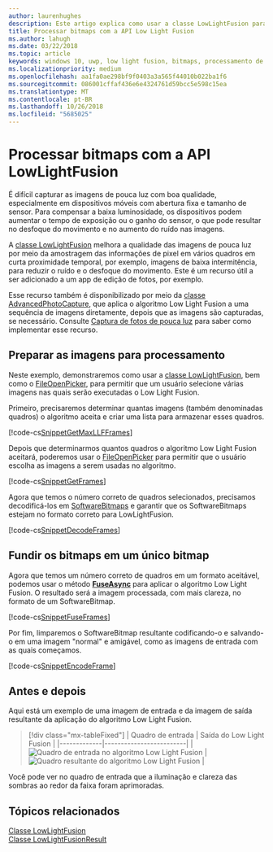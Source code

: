 ```yaml
---
author: laurenhughes
description: Este artigo explica como usar a classe LowLightFusion para processar bitmaps.
title: Processar bitmaps com a API Low Light Fusion
ms.author: lahugh
ms.date: 03/22/2018
ms.topic: article
keywords: windows 10, uwp, low light fusion, bitmaps, processamento de imagens
ms.localizationpriority: medium
ms.openlocfilehash: aa1fa0ae298bf9f0403a3a565f44010b022ba1f6
ms.sourcegitcommit: 086001cffaf436e6e4324761d59bcc5e598c15ea
ms.translationtype: MT
ms.contentlocale: pt-BR
ms.lasthandoff: 10/26/2018
ms.locfileid: "5685025"
---
```

# <a name="process-bitmaps-with-the-lowlightfusion-api"></a>Processar bitmaps com a API LowLightFusion

É difícil capturar as imagens de pouca luz com boa qualidade, especialmente em dispositivos móveis com abertura fixa e tamanho de sensor. Para compensar a baixa luminosidade, os dispositivos podem aumentar o tempo de exposição ou o ganho do sensor, o que pode resultar no desfoque do movimento e no aumento do ruído nas imagens. 

A [classe LowLightFusion](https://docs.microsoft.com/uwp/api/windows.media.core.lowlightfusion) melhora a qualidade das imagens de pouca luz por meio da amostragem das informações de pixel em vários quadros em curta proximidade temporal, por exemplo, imagens de baixa intermitência, para reduzir o ruído e o desfoque do movimento. Este é um recurso útil a ser adicionado a um app de edição de fotos, por exemplo.

Esse recurso também é disponibilizado por meio da [classe AdvancedPhotoCapture](https://docs.microsoft.com/uwp/api/Windows.Media.Capture.AdvancedPhotoCapture), que aplica o algoritmo Low Light Fusion a uma sequência de imagens diretamente, depois que as imagens são capturadas, se necessário. Consulte [Captura de fotos de pouca luz](https://docs.microsoft.com/windows/uwp/audio-video-camera/high-dynamic-range-hdr-photo-capture#low-light-photo-capture) para saber como implementar esse recurso.

## <a name="prepare-the-images-for-processing"></a>Preparar as imagens para processamento

Neste exemplo, demonstraremos como usar a [classe LowLightFusion](https://docs.microsoft.com/uwp/api/windows.media.core.lowlightfusion), bem como o [FileOpenPicker](https://docs.microsoft.com/uwp/api/Windows.Storage.Pickers.FileOpenPicker), para permitir que um usuário selecione várias imagens nas quais serão executadas o Low Light Fusion.

Primeiro, precisaremos determinar quantas imagens (também denominadas quadros) o algoritmo aceita e criar uma lista para armazenar esses quadros.

[!code-cs[SnippetGetMaxLLFFrames](./code/LowLightFusionSample/cs/MainPage.xaml.cs#SnippetGetMaxLLFFrames)]

Depois que determinarmos quantos quadros o algoritmo Low Light Fusion aceitará, poderemos usar o [FileOpenPicker](https://docs.microsoft.com/uwp/api/Windows.Storage.Pickers.FileOpenPicker) para permitir que o usuário escolha as imagens a serem usadas no algoritmo.

[!code-cs[SnippetGetFrames](./code/LowLightFusionSample/cs/MainPage.xaml.cs#SnippetGetFrames)]

Agora que temos o número correto de quadros selecionados, precisamos decodificá-los em [SoftwareBitmaps](https://docs.microsoft.com/uwp/api/Windows.Graphics.Imaging.SoftwareBitmap) e garantir que os SoftwareBitmaps estejam no formato correto para LowLightFusion.

[!code-cs[SnippetDecodeFrames](./code/LowLightFusionSample/cs/MainPage.xaml.cs#SnippetDecodeFrames)]


## <a name="fuse-the-bitmaps-into-a-single-bitmap"></a>Fundir os bitmaps em um único bitmap

Agora que temos um número correto de quadros em um formato aceitável, podemos usar o método **[FuseAsync](https://docs.microsoft.com/uwp/api/windows.media.core.lowlightfusion.fuseasync)** para aplicar o algoritmo Low Light Fusion. O resultado será a imagem processada, com mais clareza, no formato de um SoftwareBitmap. 

[!code-cs[SnippetFuseFrames](./code/LowLightFusionSample/cs/MainPage.xaml.cs#SnippetFuseFrames)]

Por fim, limparemos o SoftwareBitmap resultante codificando-o e salvando-o em uma imagem "normal" e amigável, como as imagens de entrada com as quais começamos.

[!code-cs[SnippetEncodeFrame](./code/LowLightFusionSample/cs/MainPage.xaml.cs#SnippetEncodeFrame)]


## <a name="before-and-after"></a>Antes e depois

Aqui está um exemplo de uma imagem de entrada e da imagem de saída resultante da aplicação do algoritmo Low Light Fusion.

> [!div class="mx-tableFixed"] 
| Quadro de entrada | Saída do Low Light Fusion | 
|-------------|-------------------------|
| ![Quadro de entrada no algoritmo Low Light Fusion](./images/LLF-Input.png) | ![Quadro resultante do algoritmo Low Light Fusion](./images/LLF-Output.png) |

Você pode ver no quadro de entrada que a iluminação e clareza das sombras ao redor da faixa foram aprimoradas.

## <a name="related-topics"></a>Tópicos relacionados 
[Classe LowLightFusion](https://docs.microsoft.com/uwp/api/windows.media.core.lowlightfusion)  
[Classe LowLightFusionResult](https://docs.microsoft.com/uwp/api/windows.media.core.lowlightfusionresult)